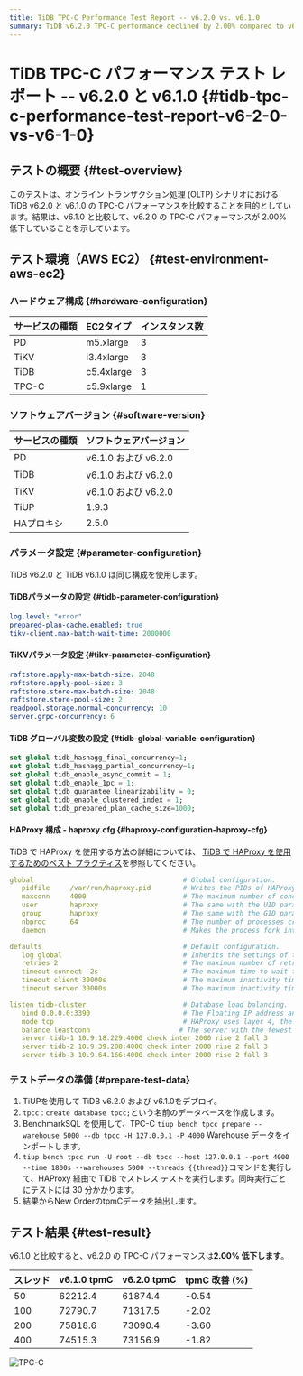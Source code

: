 ```yaml
---
title: TiDB TPC-C Performance Test Report -- v6.2.0 vs. v6.1.0
summary: TiDB v6.2.0 TPC-C performance declined by 2.00% compared to v6.1.0. The test used AWS EC2 with specific hardware and software configurations. Test data was prepared and stress tests were conducted via HAProxy. Results showed a decline in performance across different thread counts.
---
```


# TiDB TPC-C パフォーマンス テスト レポート -- v6.2.0 と v6.1.0 {#tidb-tpc-c-performance-test-report-v6-2-0-vs-v6-1-0}

## テストの概要 {#test-overview}

このテストは、オンライン トランザクション処理 (OLTP) シナリオにおける TiDB v6.2.0 と v6.1.0 の TPC-C パフォーマンスを比較することを目的としています。結果は、v6.1.0 と比較して、v6.2.0 の TPC-C パフォーマンスが 2.00% 低下していることを示しています。

## テスト環境（AWS EC2） {#test-environment-aws-ec2}

### ハードウェア構成 {#hardware-configuration}

| サービスの種類 | EC2タイプ     | インスタンス数 |
| :------ | :--------- | :------ |
| PD      | m5.xlarge  | 3       |
| TiKV    | i3.4xlarge | 3       |
| TiDB    | c5.4xlarge | 3       |
| TPC-C   | c5.9xlarge | 1       |

### ソフトウェアバージョン {#software-version}

| サービスの種類 | ソフトウェアバージョン       |
| :------ | :---------------- |
| PD      | v6.1.0 および v6.2.0 |
| TiDB    | v6.1.0 および v6.2.0 |
| TiKV    | v6.1.0 および v6.2.0 |
| TiUP    | 1.9.3             |
| HAプロキシ  | 2.5.0             |

### パラメータ設定 {#parameter-configuration}

TiDB v6.2.0 と TiDB v6.1.0 は同じ構成を使用します。

#### TiDBパラメータの設定 {#tidb-parameter-configuration}

```yaml
log.level: "error"
prepared-plan-cache.enabled: true
tikv-client.max-batch-wait-time: 2000000
```

#### TiKVパラメータ設定 {#tikv-parameter-configuration}

```yaml
raftstore.apply-max-batch-size: 2048
raftstore.apply-pool-size: 3
raftstore.store-max-batch-size: 2048
raftstore.store-pool-size: 2
readpool.storage.normal-concurrency: 10
server.grpc-concurrency: 6
```

#### TiDB グローバル変数の設定 {#tidb-global-variable-configuration}

```sql
set global tidb_hashagg_final_concurrency=1;
set global tidb_hashagg_partial_concurrency=1;
set global tidb_enable_async_commit = 1;
set global tidb_enable_1pc = 1;
set global tidb_guarantee_linearizability = 0;
set global tidb_enable_clustered_index = 1;
set global tidb_prepared_plan_cache_size=1000;
```

#### HAProxy 構成 - haproxy.cfg {#haproxy-configuration-haproxy-cfg}

TiDB で HAProxy を使用する方法の詳細については、 [TiDB で HAProxy を使用するためのベスト プラクティス](/best-practices/haproxy-best-practices.md)を参照してください。

```yaml
global                                     # Global configuration.
   pidfile     /var/run/haproxy.pid        # Writes the PIDs of HAProxy processes into this file.
   maxconn     4000                        # The maximum number of concurrent connections for a single HAProxy process.
   user        haproxy                     # The same with the UID parameter.
   group       haproxy                     # The same with the GID parameter. A dedicated user group is recommended.
   nbproc      64                          # The number of processes created when going daemon. When starting multiple processes to forward requests, ensure that the value is large enough so that HAProxy does not block processes.
   daemon                                  # Makes the process fork into background. It is equivalent to the command line "-D" argument. It can be disabled by the command line "-db" argument.

defaults                                   # Default configuration.
   log global                              # Inherits the settings of the global configuration.
   retries 2                               # The maximum number of retries to connect to an upstream server. If the number of connection attempts exceeds the value, the backend server is considered unavailable.
   timeout connect  2s                     # The maximum time to wait for a connection attempt to a backend server to succeed. It should be set to a shorter time if the server is located on the same LAN as HAProxy.
   timeout client 30000s                   # The maximum inactivity time on the client side.
   timeout server 30000s                   # The maximum inactivity time on the server side.

listen tidb-cluster                        # Database load balancing.
   bind 0.0.0.0:3390                       # The Floating IP address and listening port.
   mode tcp                                # HAProxy uses layer 4, the transport layer.
   balance leastconn                      # The server with the fewest connections receives the connection. "leastconn" is recommended where long sessions are expected, such as LDAP, SQL and TSE, rather than protocols using short sessions, such as HTTP. The algorithm is dynamic, which means that server weights might be adjusted on the fly for slow starts for instance.
   server tidb-1 10.9.18.229:4000 check inter 2000 rise 2 fall 3       # Detects port 4000 at a frequency of once every 2000 milliseconds. If it is detected as successful twice, the server is considered available; if it is detected as failed three times, the server is considered unavailable.
   server tidb-2 10.9.39.208:4000 check inter 2000 rise 2 fall 3
   server tidb-3 10.9.64.166:4000 check inter 2000 rise 2 fall 3
```

### テストデータの準備 {#prepare-test-data}

1.  TiUPを使用して TiDB v6.2.0 および v6.1.0をデプロイ。
2.  `tpcc` : `create database tpcc;`という名前のデータベースを作成します。
3.  BenchmarkSQL を使用して、TPC-C `tiup bench tpcc prepare --warehouse 5000 --db tpcc -H 127.0.0.1 -P 4000` Warehouse データをインポートします。
4.  `tiup bench tpcc run -U root --db tpcc --host 127.0.0.1 --port 4000 --time 1800s --warehouses 5000 --threads {{thread}}`コマンドを実行して、HAProxy 経由で TiDB でストレス テストを実行します。同時実行ごとにテストには 30 分かかります。
5.  結果からNew OrderのtpmCデータを抽出します。

## テスト結果 {#test-result}

v6.1.0 と比較すると、v6.2.0 の TPC-C パフォーマンスは**2.00% 低下します**。

| スレッド | v6.1.0 tpmC | v6.2.0 tpmC | tpmC 改善 (%) |
| :--- | :---------- | :---------- | :---------- |
| 50   | 62212.4     | 61874.4     | -0.54       |
| 100  | 72790.7     | 71317.5     | -2.02       |
| 200  | 75818.6     | 73090.4     | -3.60       |
| 400  | 74515.3     | 73156.9     | -1.82       |

![TPC-C](/media/tpcc_v610_vs_v620.png)
